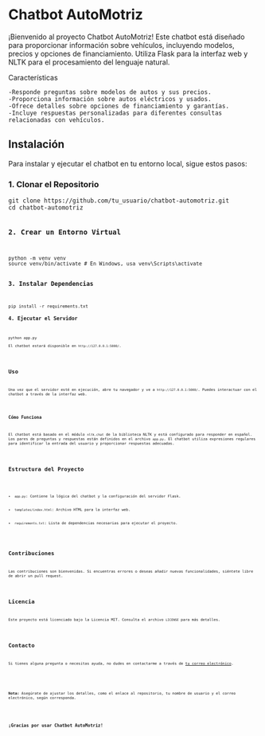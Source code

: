  <h1>Chatbot AutoMotriz</h1>
¡Bienvenido al proyecto Chatbot AutoMotriz! Este chatbot está diseñado para proporcionar información sobre vehículos, incluyendo modelos, precios y opciones de financiamiento. Utiliza Flask para la interfaz web y NLTK para el procesamiento del lenguaje natural.

Características

    -Responde preguntas sobre modelos de autos y sus precios.
    -Proporciona información sobre autos eléctricos y usados.
    -Ofrece detalles sobre opciones de financiamiento y garantías.
    -Incluye respuestas personalizadas para diferentes consultas relacionadas con vehículos.


<h2>Instalación</h2>
<p>Para instalar y ejecutar el chatbot en tu entorno local, sigue estos pasos:

<h3>1. Clonar el Repositorio</h3>
<pre><code>git clone https://github.com/tu_usuario/chatbot-automotriz.git
cd chatbot-automotriz

<h3>2. Crear un Entorno Virtual</h3>
<pre><code>python -m venv venv
source venv/bin/activate # En Windows, usa venv\Scripts\activate

<h3>3. Instalar Dependencias</h3>
<pre><code>pip install -r requirements.txt
<h3>4. Ejecutar el Servidor</h3>
<pre><code>python app.py
<p>El chatbot estará disponible en <code>http://127.0.0.1:5000/</code>.</p>

<h2>Uso</h2>
<p>Una vez que el servidor esté en ejecución, abre tu navegador y ve a <code>http://127.0.0.1:5000/</code>. Puedes interactuar con el chatbot a través de la interfaz web.</p>

<h3>Cómo Funciona</h3>
<p>El chatbot está basado en el módulo <code>nltk.chat</code> de la biblioteca NLTK y está configurado para responder en español. Los pares de preguntas y respuestas están definidos en el archivo <code>app.py</code>. El chatbot utiliza expresiones regulares para identificar la entrada del usuario y proporcionar respuestas adecuadas.</p>

<h2>Estructura del Proyecto</h2>
<ul>
    <li><code>app.py</code>: Contiene la lógica del chatbot y la configuración del servidor Flask.</li>
    <li><code>templates/index.html</code>: Archivo HTML para la interfaz web.</li>
    <li><code>requirements.txt</code>: Lista de dependencias necesarias para ejecutar el proyecto.</li>
</ul>

<h2>Contribuciones</h2>
<p>Las contribuciones son bienvenidas. Si encuentras errores o deseas añadir nuevas funcionalidades, siéntete libre de abrir un pull request.</p>

<h2>Licencia</h2>
<p>Este proyecto está licenciado bajo la Licencia MIT. Consulta el archivo <code>LICENSE</code> para más detalles.</p>

<h2>Contacto</h2>
<p>Si tienes alguna pregunta o necesitas ayuda, no dudes en contactarme a través de <a href="mailto:tuemail@example.com">tu correo electrónico</a>.</p>

<div class="note">
    <p><strong>Nota:</strong> Asegúrate de ajustar los detalles, como el enlace al repositorio, tu nombre de usuario y el correo electrónico, según corresponda.</p>
</div>

<h3>¡Gracias por usar Chatbot AutoMotriz!</h3>
